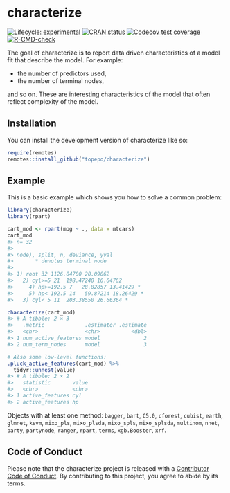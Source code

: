 
<!-- README.md is generated from README.Rmd. Please edit that file -->

# characterize

<!-- badges: start -->

[![Lifecycle:
experimental](https://img.shields.io/badge/lifecycle-experimental-orange.svg)](https://lifecycle.r-lib.org/articles/stages.html#experimental)
[![CRAN
status](https://www.r-pkg.org/badges/version/characterize)](https://CRAN.R-project.org/package=characterize)
[![Codecov test
coverage](https://codecov.io/gh/topepo/characterize/branch/main/graph/badge.svg)](https://app.codecov.io/gh/topepo/characterize?branch=main)
[![R-CMD-check](https://github.com/topepo/characterize/actions/workflows/R-CMD-check.yaml/badge.svg)](https://github.com/topepo/characterize/actions/workflows/R-CMD-check.yaml)
<!-- badges: end -->

The goal of characterize is to report data driven characteristics of a
model fit that describe the model. For example:

- the number of predictors used,
- the number of terminal nodes,

and so on. These are interesting characteristics of the model that often
reflect complexity of the model.

## Installation

You can install the development version of characterize like so:

``` r
require(remotes)
remotes::install_github("topepo/characterize")
```

## Example

This is a basic example which shows you how to solve a common problem:

``` r
library(characterize)
library(rpart)

cart_mod <- rpart(mpg ~ ., data = mtcars)
cart_mod
#> n= 32 
#> 
#> node), split, n, deviance, yval
#>       * denotes terminal node
#> 
#> 1) root 32 1126.04700 20.09062  
#>   2) cyl>=5 21  198.47240 16.64762  
#>     4) hp>=192.5 7   28.82857 13.41429 *
#>     5) hp< 192.5 14   59.87214 18.26429 *
#>   3) cyl< 5 11  203.38550 26.66364 *

characterize(cart_mod)
#> # A tibble: 2 × 3
#>   .metric             .estimator .estimate
#>   <chr>               <chr>          <dbl>
#> 1 num_active_features model              2
#> 2 num_term_nodes      model              3

# Also some low-level functions: 
.pluck_active_features(cart_mod) %>% 
  tidyr::unnest(value)
#> # A tibble: 2 × 2
#>   statistic       value
#>   <chr>           <chr>
#> 1 active_features cyl  
#> 2 active_features hp
```

Objects with at least one method: `bagger`, `bart`, `C5.0`, `cforest`,
`cubist`, `earth`, `glmnet`, `ksvm`, `mixo_pls`, `mixo_plsda`,
`mixo_spls`, `mixo_splsda`, `multinom`, `nnet`, `party`, `partynode`,
`ranger`, `rpart`, `terms`, `xgb.Booster`, `xrf`.

## Code of Conduct

Please note that the characterize project is released with a
[Contributor Code of
Conduct](https://contributor-covenant.org/version/2/0/CODE_OF_CONDUCT.html).
By contributing to this project, you agree to abide by its terms.
